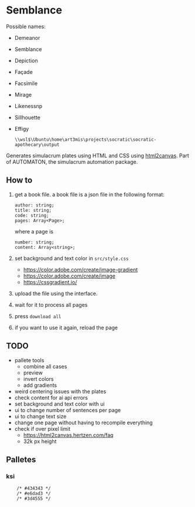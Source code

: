 # Semblance

Possible names:

-   Demeanor
-   Semblance
-   Depiction
-   Façade
-   Facsimile
-   Mirage
-   Likenessnp
-   Sillhouette
-   Effigy

        \\wsl$\Ubuntu\home\art3mis\projects\socratic\socratic-apothecary\output

Generates simulacrum plates using HTML and CSS using [html2canvas](https://html2canvas.hertzen.com/). Part of AUTOMATON, the simulacrum automation package.

## How to

1.  get a book file. a book file is a json file in the following format:

        author: string;
        title: string;
        code: string;
        pages: Array<Page>;

    where a page is

        number: string;
        content: Array<string>;

1.  set background and text color in `src/style.css`
    -   https://color.adobe.com/create/image-gradient
    -   https://color.adobe.com/create/image
    -   https://cssgradient.io/
1.  upload the file using the interface.
1.  wait for it to process all pages
1.  press `download all`
1.  if you want to use it again, reload the page

## TODO

-   pallete tools
    -   combine all cases
    -   preview
    -   invert colors
    -   add gradients
-   weird centering issues with the plates
-   check content for ai api errors
-   set background and text color with ui
-   ui to change number of sentences per page
-   ui to change text size
-   change one page without having to recompile everything
-   check if over pixel limit
    -   https://html2canvas.hertzen.com/faq
    -   32k px height

## Palletes

### ksi

        /* #434343 */
        /* #e6dad3 */
        /* #3d4555 */
